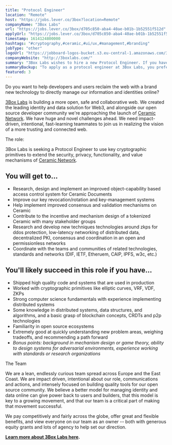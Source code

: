 ```yaml
---
title: "Protocol Engineer"
location: "Remote"
host: "https://jobs.lever.co/3box?location=Remote"
companyName: "3Box Labs"
url: "https://jobs.lever.co/3box/d705c850-aba4-40ae-b01b-1b52551f512d"
applyUrl: "https://jobs.lever.co/3box/d705c850-aba4-40ae-b01b-1b52551f512d/apply"
timestamp: 1614124800000
hashtags: "#cryptography,#ceramic,#ui/ux,#management,#branding"
jobType: "other"
logoUrl: "https://jobboard-logos-bucket.s3.eu-central-1.amazonaws.com/3box-labs"
companyWebsite: "http://3boxlabs.com/"
summary: "3Box Labs wishes to hire a new Protocol Engineer. If you have background in mechanism design or game theory, ability to design systems for adversarial environments, experience working with standards or research organizations, consider applying."
summaryBackup: "To apply as a protocol engineer at 3Box Labs, you preferably need to have some knowledge of: #ui/ux, #management, #branding."
featured: 3
---
```


Do you want to help developers and users reclaim the web with a brand new technology to directly manage our information and identities online?

[3Box Labs](http://3boxlabs.com) is building a more open, safe and collaborative web. We created the leading identity and data solution for Web3, and alongside our open source developer community we're approaching the launch of [Ceramic Network](http://ceramic.network). We have huge and novel challenges ahead. We need impact-driven, intentional, fast-learning teammates to join us in realizing the vision of a more trusting and connected web.

The role:

3Box Labs is seeking a Protocol Engineer to use key cryptographic primitives to extend the security, privacy, functionality, and value mechanisms of [Ceramic Network](http://Ceramic.network).

## You will get to...

*   Research, design and implement an improved object-capability based access control system for Ceramic Documents
*   Improve our key revocation/rotation and key-management systems
*   Help implement improved consensus and validation mechanisms on Ceramic
*   Contribute to the incentive and mechanism design of a tokenized Ceramic with many stakeholder groups
*   Research and develop new techniques technologies around zkps for ddos protection, low-latency networking of distributed data, decentralized PKI, consensus and coordination in an open and permissionless networks
*   Coordinate with the teams and communities of related technologies, standards and networks (DIF, IETF, Etheruem, CAIP, IPFS, w3c, etc.) 

## You'll likely succeed in this role if you have...

*   Shipped high quality code and systems that are used in production
*   Worked with cryptographic primitives like elliptic curves, VRF, VDF, ZKPs
*   Strong computer science fundamentals with experience implementing distributed systems
*   Some knowledge in distributed systems, data structures, and algorithms, and a basic grasp of blockchain concepts, CRDTs and p2p technologies
*   Familiarity in open source ecosystems
*   Extremely good at quickly understanding new problem areas, weighing tradeoffs, and recommending a path forward
*   _Bonus points: background in mechanism design or game theory, ability to design systems for adversarial environments, experience working with standards or research organizations_

The Team

We are a lean, endlessly curious team spread across Europe and the East Coast. We are impact driven, intentional about our role, communications and actions, and intensely focused on building quality tools for our open source community. We believe a better model for managing identity and data online can give power back to users and builders, that this model is key to a growing movement, and that our team is a critical part of making that movement successful.

We pay competitively and fairly across the globe, offer great and flexible benefits, and view everyone on our team as an owner -- both with generous equity grants and lots of agency to help set our direction.

[**Learn more about 3Box Labs here**](https://www.notion.so/threebox/About-3Box-Labs-7100eadf86624b1ba00793da29a08711)**.**
